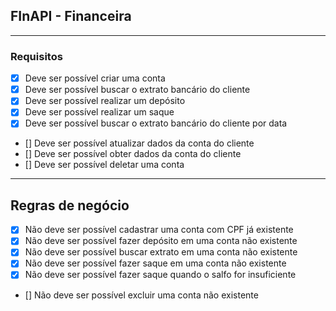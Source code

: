 ## FInAPI - Financeira 

--- 

### Requisitos

- [x] Deve ser possível criar uma conta
- [x] Deve ser possível buscar o extrato bancário do cliente
- [x] Deve ser possível realizar um depósito
- [x] Deve ser possível realizar um saque
- [x] Deve ser possível buscar  o extrato bancário do cliente por data
- [] Deve ser possível atualizar dados da conta do cliente
- [] Deve ser possível obter dados da conta  do cliente
- [] Deve ser possível deletar uma conta

---

## Regras de negócio

- [x] Não deve ser possível cadastrar uma conta com CPF já existente
- [x] Não deve ser possível fazer depósito em uma conta não existente
- [x] Não deve ser possível buscar extrato em uma conta não existente 
- [x] Não deve ser possível fazer saque em uma conta não existente
- [x] Não deve ser possível fazer saque quando o salfo for insuficiente
- [] Não deve ser possível excluir uma conta não existente